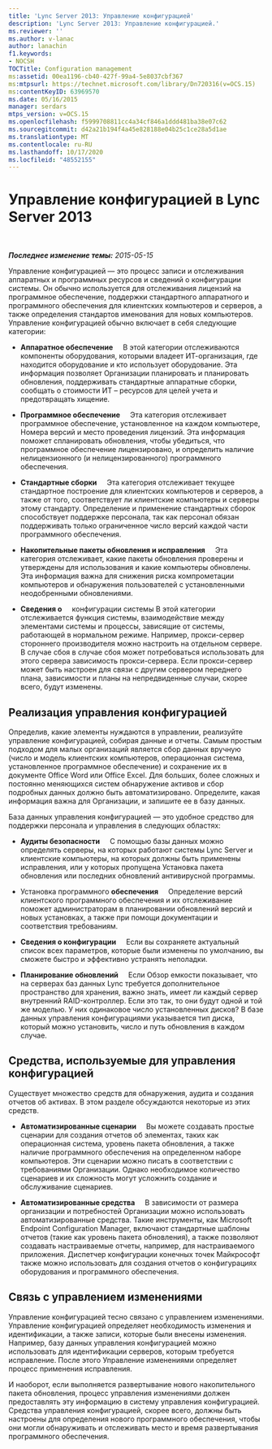 ```yaml
---
title: 'Lync Server 2013: Управление конфигурацией'
description: 'Lync Server 2013: Управление конфигурацией.'
ms.reviewer: ''
ms.author: v-lanac
author: lanachin
f1.keywords:
- NOCSH
TOCTitle: Configuration management
ms:assetid: 00ea1196-cb40-427f-99a4-5e8037cbf367
ms:mtpsurl: https://technet.microsoft.com/library/Dn720316(v=OCS.15)
ms:contentKeyID: 63969570
ms.date: 05/16/2015
manager: serdars
mtps_version: v=OCS.15
ms.openlocfilehash: f5999708811cc4a34cf846a1ddd481ba38e07c62
ms.sourcegitcommit: d42a21b194f4a45e828188e04b25c1ce28a5d1ae
ms.translationtype: MT
ms.contentlocale: ru-RU
ms.lasthandoff: 10/17/2020
ms.locfileid: "48552155"
---
```

# <a name="configuration-management-in-lync-server-2013"></a>Управление конфигурацией в Lync Server 2013

<div data-xmlns="http://www.w3.org/1999/xhtml">

<div class="topic" data-xmlns="http://www.w3.org/1999/xhtml" data-msxsl="urn:schemas-microsoft-com:xslt" data-cs="https://msdn.microsoft.com/">

<div data-asp="https://msdn2.microsoft.com/asp">



</div>

<div id="mainSection">

<div id="mainBody">

<span> </span>

_**Последнее изменение темы:** 2015-05-15_

Управление конфигурацией — это процесс записи и отслеживания аппаратных и программных ресурсов и сведений о конфигурации системы. Он обычно используется для отслеживания лицензий на программное обеспечение, поддержки стандартного аппаратного и программного обеспечения для клиентских компьютеров и серверов, а также определения стандартов именования для новых компьютеров. Управление конфигурацией обычно включает в себя следующие категории:

  - **Аппаратное обеспечение**     В этой категории отслеживаются компоненты оборудования, которыми владеет ИТ-организация, где находится оборудование и кто использует оборудование. Эта информация позволяет Организации планировать и планировать обновления, поддерживать стандартные аппаратные сборки, сообщать о стоимости ИТ – ресурсов для целей учета и предотвращать хищение.

  - **Программное обеспечение**     Эта категория отслеживает программное обеспечение, установленное на каждом компьютере, Номера версий и место проведения лицензий. Эта информация поможет спланировать обновления, чтобы убедиться, что программное обеспечение лицензировано, и определить наличие нелицензионного (и нелицензированного) программного обеспечения.

  - **Стандартные сборки**     Эта категория отслеживает текущее стандартное построение для клиентских компьютеров и серверов, а также от того, соответствует ли клиентские компьютеры и серверы этому стандарту. Определение и применение стандартных сборок способствует поддержке персонала, так как персонал обязан поддерживать только ограниченное число версий каждой части программного обеспечения.

  - **Накопительные пакеты обновления и исправления**     Эта категория отслеживает, какие пакеты обновления проверены и утверждены для использования и какие компьютеры обновлены. Эта информация важна для снижения риска компрометации компьютеров и обнаружения пользователей с установленными неодобренными обновлениями.

  - **Сведения о**     конфигурации системы В этой категории отслеживается функция системы, взаимодействие между элементами системы и процессы, зависящие от системы, работающей в нормальном режиме. Например, прокси-сервер стороннего производителя можно настроить на отдельном сервере. В случае сбоя в случае сбоя может потребоваться использовать для этого сервера зависимость прокси-сервера. Если прокси-сервер может быть настроен для связи с другим сервером переднего плана, зависимости и планы на непредвиденные случаи, скорее всего, будут изменены.

<div>

## <a name="implementing-configuration-management"></a>Реализация управления конфигурацией

Определив, какие элементы нуждаются в управлении, реализуйте управление конфигурацией, собирая данные и отчеты. Самым простым подходом для малых организаций является сбор данных вручную (число и модель клиентских компьютеров, операционная система, установленное программное обеспечение) и сохранение их в документе Office Word или Office Excel. Для больших, более сложных и постоянно меняющихся систем обнаружение активов и сбор подробных данных должно быть автоматизировано. Определите, какая информация важна для Организации, и запишите ее в базу данных.

База данных управления конфигурацией — это удобное средство для поддержки персонала и управления в следующих областях:

  - **Аудиты безопасности**     С помощью базы данных можно определять серверы, на которых работают системы Lync Server и клиентские компьютеры, на которых должны быть применены исправления, или у которых пропущена Установка пакета обновления или последних обновлений антивирусной программы.

  - Установка программного **обеспечения**     Определение версий клиентского программного обеспечения и их отслеживание поможет администраторам в планировании обновлений версий и новых установках, а также при помощи документации и соответствия требованиям.

  - **Сведения о конфигурации**     Если вы сохраняете актуальный список всех параметров, которые были изменены по умолчанию, вы сможете быстро и эффективно устранять неполадки.

  - **Планирование обновлений**     Если Обзор емкости показывает, что на серверах баз данных Lync требуется дополнительное пространство для хранения, важно знать, имеет ли каждый сервер внутренний RAID-контроллер. Если это так, то они будут одной и той же моделью. У них одинаковое число установленных дисков? В базе данных управления конфигурациями указывается тип диска, который можно установить, число и путь обновления в каждом случае.

</div>

<div>

## <a name="tools-used-for-configuration-management"></a>Средства, используемые для управления конфигурацией

Существует множество средств для обнаружения, аудита и создания отчетов об активах. В этом разделе обсуждаются некоторые из этих средств.

  - **Автоматизированные сценарии**     Вы можете создавать простые сценарии для создания отчетов об элементах, таких как операционная система, уровень пакета обновления, а также наличие программного обеспечения на определенном наборе компьютеров. Эти сценарии можно писать в соответствии с требованиями Организации. Однако необходимое количество сценариев и их сложность могут усложнить создание и обслуживание сценариев.

  - **Автоматизированные средства**     В зависимости от размера организации и потребностей Организации можно использовать автоматизированные средства. Такие инструменты, как Microsoft Endpoint Configuration Manager, включают стандартные шаблоны отчетов (такие как уровень пакета обновления), а также позволяют создавать настраиваемые отчеты, например, для настраиваемого приложения. Диспетчер конфигурации конечных точек Майкрософт также можно использовать для создания отчетов о конфигурациях оборудования и программного обеспечения.

</div>

<div>

## <a name="relationship-with-change-management"></a>Связь с управлением изменениями

Управление конфигурацией тесно связано с управлением изменениями. Управление конфигурацией определяет необходимость изменения и идентификации, а также записи, которые были внесены изменения. Например, базу данных управления конфигурацией можно использовать для идентификации серверов, которым требуется исправление. После этого Управление изменениями определяет процесс применения исправления.

И наоборот, если выполняется развертывание нового накопительного пакета обновления, процесс управления изменениями должен предоставлять эту информацию в систему управления конфигурацией. Средства управления конфигурацией, скорее всего, должны быть настроены для определения нового программного обеспечения, чтобы они могли обнаруживать и отслеживать место и время развертывания программного обеспечения.

</div>

</div>

<span> </span>

</div>

</div>

</div>

